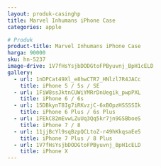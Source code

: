 ```yaml
---
layout: produk-casinghp
title: Marvel Inhumans iPhone Case
categories: apple

# Produk
product-title: Marvel Inhumans iPhone Case
harga: 90000
sku: hn-5237
image-drive: 1V7fHsYsjbDODGtoFPByuvnj_BpH1cELD
gallery:
  - url: 1nDPCat49Xl_e8hwCTR7_HNlzl7R4JACc
    title: iPhone 5 / 5s / SE
  - url: 1FiW8ssJktnCUWiYMRrDnUegik_pwpPXL
    title: iPhone 6 / 6s
  - url: 15DBkynT8Ig7iRKvzjC-6xBOpzHSSSSIk
    title: iPhone 6 Plus / 6s Plus
  - url: 1FEkC82mEvwLZuUq3Qq5kr7jn9GSBboeS
    title: iPhone 7 / 8
  - url: 11jjBcYl9sqBzpQCLtoZ-r49hKkqsaEe5
    title: iPhone 7 Plus / 8 Plus
  - url: 1V7fHsYsjbDODGtoFPByuvnj_BpH1cELD
    title: iPhone X
---
```

